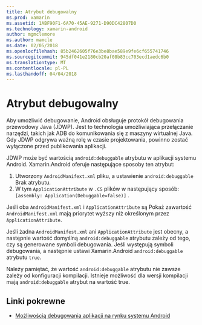```yaml
---
title: Atrybut debugowalny
ms.prod: xamarin
ms.assetid: 1ABF90F1-6A70-45AE-9271-D90DC42807D0
ms.technology: xamarin-android
author: mgmclemore
ms.author: mamcle
ms.date: 02/05/2018
ms.openlocfilehash: 85b2462605f76e3be8bae589e9fe6cf655741746
ms.sourcegitcommit: 945df041e2180cb20af08b83cc703ecd1aedc6b0
ms.translationtype: MT
ms.contentlocale: pl-PL
ms.lasthandoff: 04/04/2018
---
```

# <a name="debuggable-attribute"></a>Atrybut debugowalny



Aby umożliwić debugowanie, Android obsługuje protokół debugowania przewodowy Java (JDWP). Jest to technologia umożliwiająca przełączanie narzędzi, takich jak ADB do komunikowania się z maszyny wirtualnej Java. Gdy JDWP odgrywa ważną rolę w czasie projektowania, powinno zostać wyłączone przed publikowania aplikacji.

JDWP może być wartością `android:debuggable` atrybutu w aplikacji systemu Android. Xamarin.Android oferuje następujące sposoby ten atrybut:

1.  Utworzony `AndroidManifext.xml` pliku, a ustawienie `android:debuggable` Brak atrybutu.
2.  W tym `ApplicationAttribute` w `.CS` plików w następujący sposób: `[assembly: Application(Debuggable=false)]` .


Jeśli oba `AndroidManifest.xml` i `ApplicationAttribute` są Pokaż zawartość `AndroidManifest.xml` mają priorytet wyższy niż określonym przez `ApplicationAttribute`.

Jeśli żadna `AndroidManifest.xml` ani `ApplicationAttribute` jest obecny, a następnie wartość domyślną `android:debuggable` atrybutu zależy od tego, czy są generowane symboli debugowania. Jeśli występują symboli debugowania, a następnie ustawi Xamarin.Android `android:debuggable` atrybutu `true`.

Należy pamiętać, że wartość `android:debuggable` atrybutu nie zawsze zależy od konfiguracji kompilacji. Istnieje możliwość dla wersji kompilacji mają `android:debuggable` atrybut na wartość true.


## <a name="related-links"></a>Linki pokrewne

- [Możliwością debugowania aplikacji na rynku systemu Android](http://labs.mwrinfosecurity.com/blog/2011/07/07/debuggable-apps-in-android-market/)
